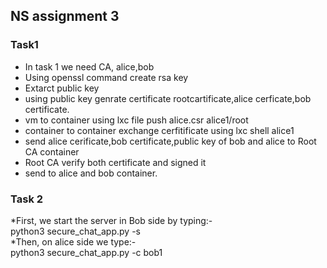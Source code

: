 ## NS assignment 3
### Task1

* In task 1 we need CA, alice,bob
* Using openssl command create rsa key 
* Extarct public key 
* using public key genrate certificate rootcartificate,alice cerficate,bob certificate.
* vm to container using lxc file push alice.csr alice1/root
* container to container  exchange cerfitificate using lxc shell alice1 
*   send alice cerificate,bob certificate,public key of bob and alice to Root CA container
* Root CA verify both certificate and signed it
* send to alice and bob container.

### Task 2

*First, we start the server in Bob side by typing:-  
	python3 secure_chat_app.py -s  
*Then, on alice side we type:-  
	python3 secure_chat_app.py -c bob1
